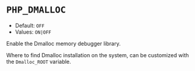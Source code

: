 # `PHP_DMALLOC`

* Default: `OFF`
* Values: `ON|OFF`

Enable the Dmalloc memory debugger library.

Where to find Dmalloc installation on the system, can be customized with the
`Dmalloc_ROOT` variable.
